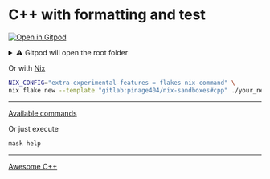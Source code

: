 # C++ with formatting and test

[![Open in Gitpod](https://gitpod.io/button/open-in-gitpod.svg)](https://gitpod.io/#WORKDIR=c/https://gitlab.com/pinage404/nix-sandboxes)

<details>
<summary>⚠️ Gitpod will open the root folder</summary>

Due to [some limitations of Gitpod](https://github.com/gitpod-io/gitpod/issues/5521), we cannot simply open a sub-folder

Opening in Gitpod will open the root folder

Two terminals will be opened :

1. the first in the root folder
2. the second in the target folder

Both terminals automatically load the environment of their current folder

![Screenshot of Gitpod showing two terminals open, the second being open in the target folder](https://gitlab.com/pinage404/nix-sandboxes/-/raw/main/gitpod.png)

</details>

Or with [Nix](https://nixos.org)

```sh
NIX_CONFIG="extra-experimental-features = flakes nix-command" \
nix flake new --template "gitlab:pinage404/nix-sandboxes#cpp" ./your_new_project_directory
```

---

[Available commands](./maskfile.md)

Or just execute

```sh
mask help
```

---

[Awesome C++](https://github.com/fffaraz/awesome-cpp#readme)
